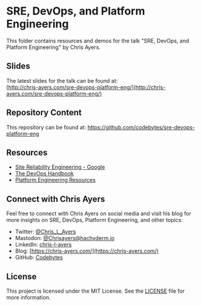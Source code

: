 # SRE, DevOps, and Platform Engineering

This folder contains resources and demos for the talk "SRE, DevOps, and Platform Engineering" by Chris Ayers.

## Slides

The latest slides for the talk can be found at:\
[http://chris-ayers.com/sre-devops-platform-eng/](http://chris-ayers.com/sre-devops-platform-eng/)

## Repository Content

This repository can be found at: https://github.com/codebytes/sre-devops-platform-eng

## Resources

- [Site Reliability Engineering - Google](https://sre.google/)
- [The DevOps Handbook](https://itrevolution.com/book/the-devops-handbook/)
- [Platform Engineering Resources](https://platformengineering.io/resources/)

## Connect with Chris Ayers

Feel free to connect with Chris Ayers on social media and visit his blog for more insights on SRE, DevOps, Platform Engineering, and other topics:

- Twitter: [@Chris_L_Ayers](https://twitter.com/Chris_L_Ayers)
- Mastodon: [@Chrisayers@hachyderm.io](https://hachyderm.io/@Chrisayers)
- LinkedIn: [chris-l-ayers](https://linkedin.com/in/chris-l-ayers/)
- Blog: [https://chris-ayers.com/](https://chris-ayers.com/)
- GitHub: [Codebytes](https://github.com/codebytes)

## License

This project is licensed under the MIT License. See the [LICENSE](LICENSE) file for more information.